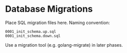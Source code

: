 # Database Migrations

Place SQL migration files here. Naming convention:

```text
0001_init_schema.up.sql
0001_init_schema.down.sql
```

Use a migration tool (e.g. golang-migrate) in later phases.
